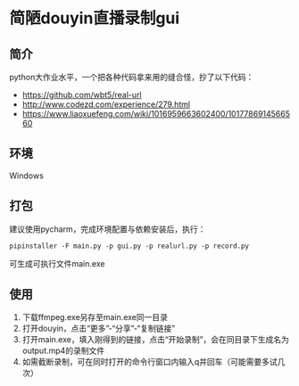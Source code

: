 # 简陋douyin直播录制gui

## 简介
python大作业水平，一个把各种代码拿来用的缝合怪，抄了以下代码：

- https://github.com/wbt5/real-url
- http://www.codezd.com/experience/279.html
- https://www.liaoxuefeng.com/wiki/1016959663602400/1017786914566560

## 环境
Windows

## 打包

建议使用pycharm，完成环境配置与依赖安装后，执行：

`pipinstaller -F main.py -p gui.py -p realurl.py -p record.py`

可生成可执行文件main.exe

## 使用

1. 下载ffmpeg.exe另存至main.exe同一目录
2. 打开douyin，点击“更多”-“分享”-“复制链接”
3. 打开main.exe，填入刚得到的链接，点击“开始录制”，会在同目录下生成名为output.mp4的录制文件
4. 如需截断录制，可在同时打开的命令行窗口内输入q并回车（可能需要多试几次）

 